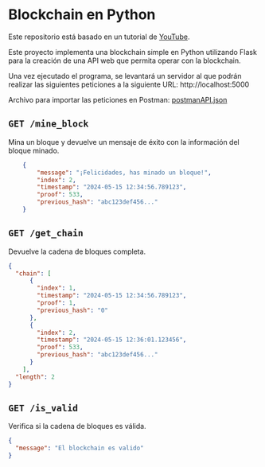 # Blockchain en Python

Este repositorio está basado en un tutorial de [YouTube]("https://youtu.be/lbwK7kLjm4Y?si=Ti8AIhikKfwxBbG2").

Este proyecto implementa una blockchain simple en Python utilizando Flask para la creación de una API web que permita operar con la blockchain.

Una vez ejecutado el programa, se levantará un servidor al que podrán realizar las siguientes peticiones a la siguiente URL: http://localhost:5000

Archivo para importar las peticiones en Postman: [postmanAPI.json](postmanAPI.json)

## `GET /mine_block`

Mina un bloque y devuelve un mensaje de éxito con la información del bloque minado.
    
```json
    {
        "message": "¡Felicidades, has minado un bloque!",
        "index": 2,
        "timestamp": "2024-05-15 12:34:56.789123",
        "proof": 533,
        "previous_hash": "abc123def456..."
    }
````



## `GET /get_chain`

Devuelve la cadena de bloques completa.

```json
{
  "chain": [
      {
        "index": 1,
        "timestamp": "2024-05-15 12:34:56.789123",
        "proof": 1,
        "previous_hash": "0"
      },
      {
        "index": 2,
        "timestamp": "2024-05-15 12:36:01.123456",
        "proof": 533,
        "previous_hash": "abc123def456..."
      }
    ],
  "length": 2
}
````


## `GET /is_valid`

Verifica si la cadena de bloques es válida.

```json
{
  "message": "El blockchain es valido"
}
````